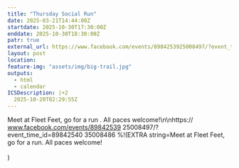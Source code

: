 ```yaml
---
title: "Thursday Social Run"
date: 2025-03-21T14:44:00Z
startdate: 2025-10-30T17:30:00Z
enddate: 2025-10-30T18:30:00Z
patr: true
external_url: https://www.facebook.com/events/8984253925008497/?event_time_id=8984254035008486
layout: post
location: 
feature-img: "assets/img/big-trail.jpg"
outputs:
  - html
  - calendar
ICSDescription: |+2
  2025-10-20T02:29:55Z
---
```


Meet at Fleet Feet, go for a run  . All paces welcome!\n\nhttps://  www.facebook.com/events/89842539  25008497/?event_time_id=89842540  35008486
%!(EXTRA string=Meet at Fleet Feet, go for a run. All paces welcome!<br>
  <br>
  )